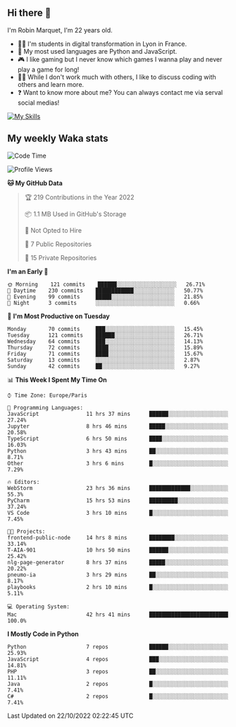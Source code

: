 ## Hi there 👋

I'm Robin Marquet, I'm 22 years old.

- 👨‍💻 I'm students in digital transformation in Lyon in France.
- 🌱 My most used languages are Python and JavaScript.
- 🎮 I like gaming but I never know which games I wanna play and never play a game for long!
- 👯‍♀️ While I don't work much with others, I like to discuss coding with others and learn more.
- ❓ Want to know more about me? You can always contact me via serval social medias!

[![My Skills](https://skillicons.dev/icons?i=js,html,css,docker,express,figma,firebase,graphql,mongodb,mysql,nodejs,py,react,ts,vue)](https://skillicons.dev)

## My weekly Waka stats

<!--START_SECTION:waka-->
![Code Time](http://img.shields.io/badge/Code%20Time-2%2C697%20hrs%202%20mins-blue)

![Profile Views](http://img.shields.io/badge/Profile%20Views-0-blue)

**🐱 My GitHub Data** 

> 🏆 219 Contributions in the Year 2022
 > 
> 📦 1.1 MB Used in GitHub's Storage 
 > 
> 🚫 Not Opted to Hire
 > 
> 📜 7 Public Repositories 
 > 
> 🔑 15 Private Repositories  
 > 
**I'm an Early 🐤** 

```text
🌞 Morning    121 commits    ██████░░░░░░░░░░░░░░░░░░░   26.71% 
🌆 Daytime    230 commits    ████████████░░░░░░░░░░░░░   50.77% 
🌃 Evening    99 commits     █████░░░░░░░░░░░░░░░░░░░░   21.85% 
🌙 Night      3 commits      ░░░░░░░░░░░░░░░░░░░░░░░░░   0.66%

```
📅 **I'm Most Productive on Tuesday** 

```text
Monday       70 commits     ███░░░░░░░░░░░░░░░░░░░░░░   15.45% 
Tuesday      121 commits    ██████░░░░░░░░░░░░░░░░░░░   26.71% 
Wednesday    64 commits     ███░░░░░░░░░░░░░░░░░░░░░░   14.13% 
Thursday     72 commits     ████░░░░░░░░░░░░░░░░░░░░░   15.89% 
Friday       71 commits     ████░░░░░░░░░░░░░░░░░░░░░   15.67% 
Saturday     13 commits     ░░░░░░░░░░░░░░░░░░░░░░░░░   2.87% 
Sunday       42 commits     ██░░░░░░░░░░░░░░░░░░░░░░░   9.27%

```


📊 **This Week I Spent My Time On** 

```text
⌚︎ Time Zone: Europe/Paris

💬 Programming Languages: 
JavaScript               11 hrs 37 mins      ██████░░░░░░░░░░░░░░░░░░░   27.24% 
Jupyter                  8 hrs 46 mins       █████░░░░░░░░░░░░░░░░░░░░   20.58% 
TypeScript               6 hrs 50 mins       ████░░░░░░░░░░░░░░░░░░░░░   16.03% 
Python                   3 hrs 43 mins       ██░░░░░░░░░░░░░░░░░░░░░░░   8.71% 
Other                    3 hrs 6 mins        █░░░░░░░░░░░░░░░░░░░░░░░░   7.29%

🔥 Editors: 
WebStorm                 23 hrs 36 mins      █████████████░░░░░░░░░░░░   55.3% 
PyCharm                  15 hrs 53 mins      █████████░░░░░░░░░░░░░░░░   37.24% 
VS Code                  3 hrs 10 mins       █░░░░░░░░░░░░░░░░░░░░░░░░   7.45%

🐱‍💻 Projects: 
frontend-public-node     14 hrs 8 mins       ████████░░░░░░░░░░░░░░░░░   33.14% 
T-AIA-901                10 hrs 50 mins      ██████░░░░░░░░░░░░░░░░░░░   25.42% 
nlg-page-generator       8 hrs 37 mins       █████░░░░░░░░░░░░░░░░░░░░   20.22% 
pneumo-ia                3 hrs 29 mins       ██░░░░░░░░░░░░░░░░░░░░░░░   8.17% 
playbooks                2 hrs 10 mins       █░░░░░░░░░░░░░░░░░░░░░░░░   5.11%

💻 Operating System: 
Mac                      42 hrs 41 mins      █████████████████████████   100.0%

```

**I Mostly Code in Python** 

```text
Python                   7 repos             ██████░░░░░░░░░░░░░░░░░░░   25.93% 
JavaScript               4 repos             ███░░░░░░░░░░░░░░░░░░░░░░   14.81% 
PHP                      3 repos             ██░░░░░░░░░░░░░░░░░░░░░░░   11.11% 
Java                     2 repos             █░░░░░░░░░░░░░░░░░░░░░░░░   7.41% 
C#                       2 repos             █░░░░░░░░░░░░░░░░░░░░░░░░   7.41%

```



 Last Updated on 22/10/2022 02:22:45 UTC
<!--END_SECTION:waka-->
